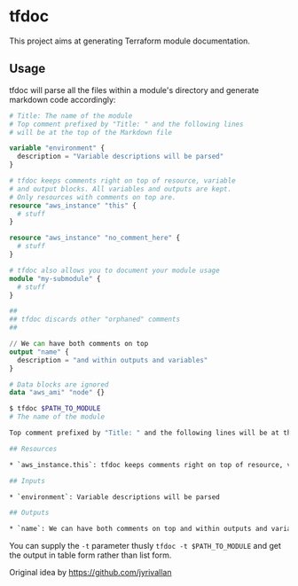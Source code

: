 # tfdoc

This project aims at generating Terraform module documentation.

## Usage

tfdoc will parse all the files within a module's directory and generate markdown code accordingly:

```tf
# Title: The name of the module
# Top comment prefixed by "Title: " and the following lines
# will be at the top of the Markdown file

variable "environment" {
  description = "Variable descriptions will be parsed"
}

# tfdoc keeps comments right on top of resource, variable
# and output blocks. All variables and outputs are kept.
# Only resources with comments on top are.
resource "aws_instance" "this" {
  # stuff
}

resource "aws_instance" "no_comment_here" {
  # stuff
}

# tfdoc also allows you to document your module usage
module "my-submodule" {
  # stuff
}

##
## tfdoc discards other "orphaned" comments
##

// We can have both comments on top
output "name" {
  description = "and within outputs and variables"
}

# Data blocks are ignored
data "aws_ami" "node" {}
```

```sh
$ tfdoc $PATH_TO_MODULE
# The name of the module

Top comment prefixed by "Title: " and the following lines will be at the top of the Markdown file

## Resources

* `aws_instance.this`: tfdoc keeps comments right on top of resource, variable and output blocks. All variables and outputs are kept. Only resources with comments on top are.

## Inputs

* `environment`: Variable descriptions will be parsed

## Outputs

* `name`: We can have both comments on top and within outputs and variables
```

You can supply the `-t` parameter thusly `tfdoc -t $PATH_TO_MODULE` and get the output in table form rather than list form.

Original idea by <https://github.com/jyrivallan>
